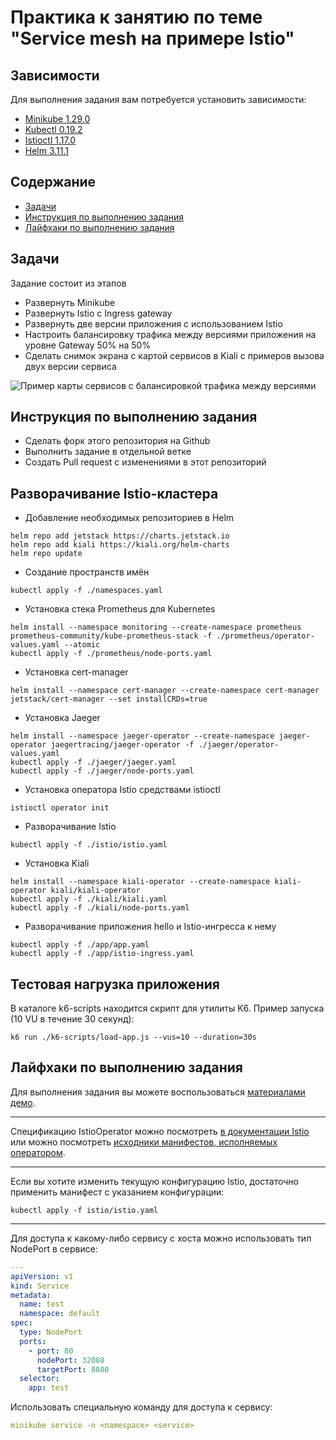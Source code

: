 # Практика к занятию по теме "Service mesh на примере Istio"

## Зависимости

Для выполнения задания вам потребуется установить зависимости:

- [Minikube 1.29.0](https://github.com/kubernetes/minikube/releases/tag/v1.20.0)
- [Kubectl 0.19.2](https://github.com/kubernetes/kubectl/releases/tag/v0.19.2)
- [Istioctl 1.17.0](https://github.com/istio/istio/releases/tag/1.17.0)
- [Helm 3.11.1](https://github.com/helm/helm/releases/tag/v3.11.1)

## Содержание

* [Задачи](#Задачи)
* [Инструкция по выполнению задания](#Инструкция-по-выполнению-задания)
* [Лайфхаки по выполнению задания](#Лайфхаки-по-выполнению-задания)

## Задачи

Задание состоит из этапов

- Развернуть Minikube
- Развернуть Istio c Ingress gateway
- Развернуть две версии приложения с использованием Istio
- Настроить балансировку трафика между версиями приложения на уровне Gateway 50% на 50%
- Сделать снимок экрана с картой сервисов в Kiali с примеров вызова двух версии сервиса

![Пример карты сервисов с балансировкой трафика между версиями](kiali-map-example.png)

## Инструкция по выполнению задания

- Сделать форк этого репозитория на Github
- Выполнить задание в отдельной ветке
- Создать Pull request с изменениями в этот репозиторий

## Разворачивание Istio-кластера

- Добавление необходимых репозиториев в Helm
```shell
helm repo add jetstack https://charts.jetstack.io
helm repo add kiali https://kiali.org/helm-charts
helm repo update
```

- Создание пространств имён
```shell
kubectl apply -f ./namespaces.yaml
```

- Установка стека Prometheus для Kubernetes
```shell
helm install --namespace monitoring --create-namespace prometheus prometheus-community/kube-prometheus-stack -f ./prometheus/operator-values.yaml --atomic
kubectl apply -f ./prometheus/node-ports.yaml
```

- Установка cert-manager
```shell
helm install --namespace cert-manager --create-namespace cert-manager jetstack/cert-manager --set installCRDs=true
```

- Установка Jaeger
```shell
helm install --namespace jaeger-operator --create-namespace jaeger-operator jaegertracing/jaeger-operator -f ./jaeger/operator-values.yaml
kubectl apply -f ./jaeger/jaeger.yaml
kubectl apply -f ./jaeger/node-ports.yaml
```

- Установка оператора Istio средствами istioctl
```shell
istioctl operator init
```

- Разворачивание Istio
```shell
kubectl apply -f ./istio/istio.yaml
```

- Установка Kiali
```shell
helm install --namespace kiali-operator --create-namespace kiali-operator kiali/kiali-operator
kubectl apply -f ./kiali/kiali.yaml
kubectl apply -f ./kiali/node-ports.yaml
```

- Разворачивание приложения hello и Istio-ингресса к нему
```shell
kubectl apply -f ./app/app.yaml
kubectl apply -f ./app/istio-ingress.yaml
```

## Тестовая нагрузка приложения

В каталоге k6-scripts находится скрипт для утилиты K6.
Пример запуска (10 VU в течение 30 секунд):
```shell
k6 run ./k6-scripts/load-app.js --vus=10 --duration=30s
```

## Лайфхаки по выполнению задания

Для выполнения задания вы можете воспользоваться [материалами демо](https://github.com/izhigalko/otus-demo-istio).

---

Спецификацию IstioOperator можно посмотреть
[в документации Istio](https://istio.io/latest/docs/reference/config/istio.operator.v1alpha1/#IstioOperatorSpec)
или можно посмотреть [исходники манифестов, исполняемых оператором](https://github.com/istio/istio/tree/master/manifests).

---

Если вы хотите изменить текущую конфигурацию Istio,
достаточно применить манифест с указанием конфигурации:

```shell script
kubectl apply -f istio/istio.yaml
```

---

Для доступа к какому-либо сервису с хоста можно использовать тип NodePort в сервисе:

```yaml
---
apiVersion: v1
kind: Service
metadata:
  name: test
  namespace: default
spec:
  type: NodePort
  ports:
    - port: 80
      nodePort: 32080
      targetPort: 8080
  selector:
    app: test
```

Использовать специальную команду для доступа к сервису:

```yaml
minikube service -n <namespace> <service>
```
